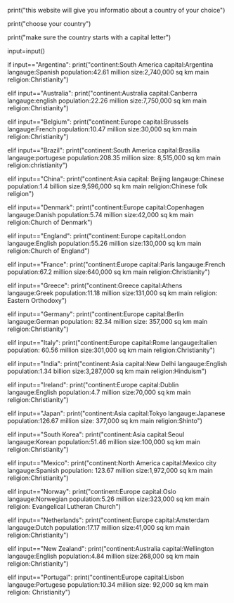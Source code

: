print("this website will give you informatio about a country of your choice")

print("choose your country")

print("make sure the country starts with a capital letter")

input=input()

if input=="Argentina":
 print("continent:South America     capital:Argentina    langauge:Spanish   population:42.61 million      size:2,740,000 sq km     main religion:Christianity") 
 
elif input=="Australia":
 print("continent:Australia       capital:Canberra      langauge:english    population:22.26 million      size:7,750,000 sq km     main religion:Christianity") 
 
elif input=="Belgium":
 print("continent:Europe       capital:Brussels       langauge:French     population:10.47 million      size:30,000 sq km     main religion:Christianity") 
 
 
elif input=="Brazil":
 print("continent:South America       capital:Brasilia       langauge:portugese     population:208.35 million      size:	8,515,000 sq km     main religion:christianity") 
 
  
elif input=="China":
 print("continent:Asia       capital:	Beijing       langauge:Chinese     population:1.4 billion      size:9,596,000 sq km     main religion:Chinese folk religion") 
 
  
elif input=="Denmark":
 print("continent:Europe       capital:Copenhagen       langauge:Danish     population:5.74 million      size:42,000 sq km     main religion:Church of Denmark") 
 
  
elif input=="England":
 print("continent:Europe       capital:London       langauge:English     population:55.26 million        size:130,000 sq km     main religion:Church of England") 
 
  
elif input=="France":
 print("continent:Europe       capital:Paris       langauge:French     population:67.2 million     size:640,000 sq km     main religion:Christianity") 

elif input=="Greece":
 print("continent:Greece       capital:Athens      langauge:Greek    population:11.18 million       size:131,000 sq km     main religion:	Eastern Orthodoxy") 
 
elif input=="Germany":
 print("continent:Europe       capital:Berlin      langauge:German    population: 82.34 million      size:	357,000 sq km     main religion:Christianity") 
 
elif input=="Italy":
 print("continent:Europe       capital:Rome      langauge:Italien    population:	60.56 million     size:301,000 sq km     main religion:Christianity") 
 
elif input=="India":
 print("continent:Asia       capital:New Delhi      langauge:English    population:1.34 billion      size:3,287,000 sq km     main religion:Hinduism") 
 
elif input=="Ireland":
 print("continent:Europe       capital:Dublin      langauge:English    population:4.7 million       size:70,000 sq km     main religion:Christianity") 
 
elif input=="Japan":
 print("continent:Asia       capital:Tokyo      langauge:Japanese    population:126.67 million      size:	377,000 sq km     main religion:Shinto") 
 
elif input=="South Korea":
 print("continent:Asia       capital:Seoul      langauge:Korean    population:51.46 million      size:100,000 sq km     main religion:Christianity") 
 
elif input=="Mexico":
 print("continent:North America       capital:Mexico city      langauge:Spanish    population:	123.67 million      size:1,972,000 sq km     main religion:Christianity") 
 
elif input=="Norway":
 print("continent:Europe       capital:Oslo      langauge:Norwegian    population:5.26 million      size:323,000 sq km    main religion:	Evangelical Lutheran Church") 
 
elif input=="Netherlands":
 print("continent:Europe       capital:Amsterdam      langauge:Dutch    population:17.17 million       size:41,000 sq km     main religion:Christianity") 
 
elif input=="New Zealand":
 print("continent:Australia       capital:Wellington      langauge:English    population:4.84 million      size:268,000 sq km     main religion:Christianity") 
 
elif input=="Portugal":
 print("continent:Europe       capital:Lisbon      langauge:Portugese    population:10.34 million     size:	92,000 sq km     main religion:
 Christianity") 	
